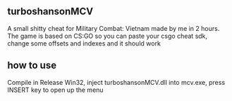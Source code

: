 ## turboshansonMCV

A small shitty cheat for Military Combat: Vietnam made by me in 2 hours. The game is based on CS:GO so you can paste your csgo cheat sdk, change some offsets and indexes and it should work

## how to use

Compile in Release Win32, inject turboshansonMCV.dll into mcv.exe, press INSERT key to open up the menu
